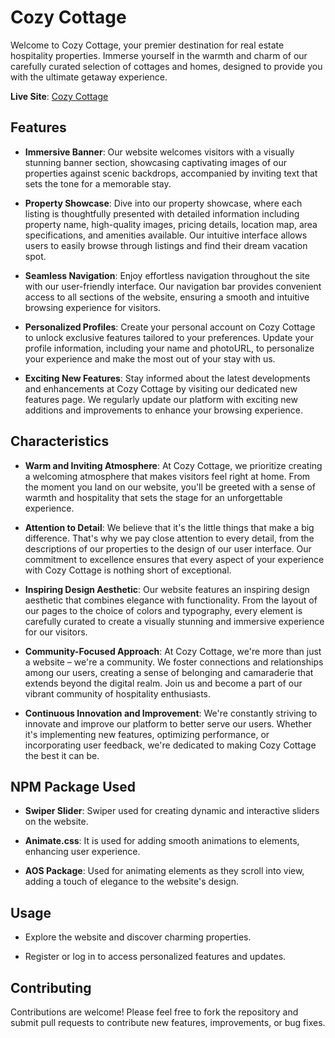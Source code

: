 # Cozy Cottage

Welcome to Cozy Cottage, your premier destination for real estate hospitality properties. Immerse yourself in the warmth and charm of our carefully curated selection of cottages and homes, designed to provide you with the ultimate getaway experience.

**Live Site**: [Cozy Cottage](https://cozy-cottage.netlify.app/)

## Features

- **Immersive Banner**: Our website welcomes visitors with a visually stunning banner section, showcasing captivating images of our properties against scenic backdrops, accompanied by inviting text that sets the tone for a memorable stay.
  
- **Property Showcase**: Dive into our property showcase, where each listing is thoughtfully presented with detailed information including property name, high-quality images, pricing details, location map, area specifications, and amenities available. Our intuitive interface allows users to easily browse through listings and find their dream vacation spot.
  
- **Seamless Navigation**: Enjoy effortless navigation throughout the site with our user-friendly interface. Our navigation bar provides convenient access to all sections of the website, ensuring a smooth and intuitive browsing experience for visitors.
  
- **Personalized Profiles**: Create your personal account on Cozy Cottage to unlock exclusive features tailored to your preferences. Update your profile information, including your name and photoURL, to personalize your experience and make the most out of your stay with us.
  
- **Exciting New Features**: Stay informed about the latest developments and enhancements at Cozy Cottage by visiting our dedicated new features page. We regularly update our platform with exciting new additions and improvements to enhance your browsing experience.

## Characteristics

- **Warm and Inviting Atmosphere**: At Cozy Cottage, we prioritize creating a welcoming atmosphere that makes visitors feel right at home. From the moment you land on our website, you'll be greeted with a sense of warmth and hospitality that sets the stage for an unforgettable experience.
  
- **Attention to Detail**: We believe that it's the little things that make a big difference. That's why we pay close attention to every detail, from the descriptions of our properties to the design of our user interface. Our commitment to excellence ensures that every aspect of your experience with Cozy Cottage is nothing short of exceptional.
  
- **Inspiring Design Aesthetic**: Our website features an inspiring design aesthetic that combines elegance with functionality. From the layout of our pages to the choice of colors and typography, every element is carefully curated to create a visually stunning and immersive experience for our visitors.
  
- **Community-Focused Approach**: At Cozy Cottage, we're more than just a website – we're a community. We foster connections and relationships among our users, creating a sense of belonging and camaraderie that extends beyond the digital realm. Join us and become a part of our vibrant community of hospitality enthusiasts.
  
- **Continuous Innovation and Improvement**: We're constantly striving to innovate and improve our platform to better serve our users. Whether it's implementing new features, optimizing performance, or incorporating user feedback, we're dedicated to making Cozy Cottage the best it can be.

## NPM Package Used

- **Swiper Slider**: Swiper used for creating dynamic and interactive sliders on the website.
  
- **Animate.css**: It is used for adding smooth animations to elements, enhancing user experience.
  
- **AOS Package**: Used for animating elements as they scroll into view, adding a touch of elegance to the website's design.

## Usage

- Explore the website and discover charming properties.
  
- Register or log in to access personalized features and updates.

## Contributing

Contributions are welcome! Please feel free to fork the repository and submit pull requests to contribute new features, improvements, or bug fixes.
